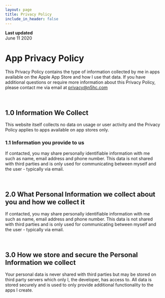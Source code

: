 ```yaml
---
layout: page
title: Privacy Policy
include_in_header: false
---
```


**Last updated**  
June 11 2020

# App Privacy Policy
This Privacy Policy contains the type of information collected by me in apps available on the Apple App Store and how I use that data. 
If you have additional questions or require more information about this Privacy Policy, please contact me via email at privacy@n5hc.com

<br>

## 1.0 Information We Collect
This website itself collects no data on usage or user activity and the Privacy Policy applies to apps available on app stores only.

### 1.1 Information you provide to us 
If contacted, you may share personally identifiable information with me such as name, email address and phone number. This data is not shared with third parties and is only used for communicating between myself and the user - typically via email.

<br>

## 2.0 What Personal Information we collect about you and how we collect it
If contacted, you may share personally identifiable information with me such as name, email address and phone number. This data is not shared with third parties and is only used for communicating between myself and the user - typically via email.

<br>

## 3.0 How we store and secure the Personal Information we collect
Your personal data is never shared with third parties but may be stored on third party servers which only I, the developer, has access to. All data is stored securely and is used to only provide additional functionality to the apps I create.
